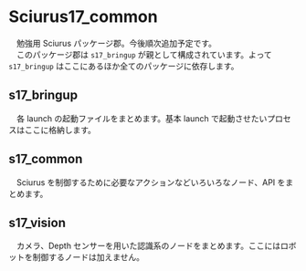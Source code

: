 # Sciurus17_common
　勉強用 Sciurus パッケージ郡。今後順次追加予定です。<br>
　このパッケージ郡は ```s17_bringup``` が親として構成されています。よって ```s17_bringup``` はここにあるほか全てのパッケージに依存します。

## s17_bringup
　各 launch の起動ファイルをまとめます。基本 launch で起動させたいプロセスはここに格納します。
## s17_common
　Sciurus を制御するために必要なアクションなどいろいろなノード、API をまとめます。
## s17_vision
　カメラ、Depth センサーを用いた認識系のノードをまとめます。ここにはロボットを制御するノードは加えません。
